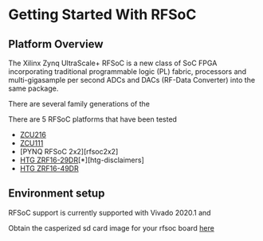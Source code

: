 # Getting Started With RFSoC

## Platform Overview
The Xilinx Zynq UltraScale+ RFSoC is a new class of SoC FPGA incorporating
traditional programmable logic (PL) fabric, processors and multi-gigasample
per second ADCs and DACs (RF-Data Converter) into the same package.

There are several family generations of the 

There are 5 RFSoC platforms that have been tested 
  * [ZCU216][zcu216]
  * [ZCU111][zcu111]
  * [PYNQ RFSoC 2x2][rfsoc2x2]
  * [HTG ZRF16-29DR][htg-zrf16][*][htg-disclaimers]
  * [HTG ZRF16-49DR][htg-zrf16]



## Environment setup

RFSoC support is currently supported with Vivado 2020.1 and 

Obtain the casperized sd card image for your rfsoc board [here][image downlads]

[image downlads]: https://casper.groups.et.byu.net
[zcu216]: https://www.xilinx.com/products/boards-and-kits/zcu216.html
[zcu208]: https://www.xilinx.com/products/boards-and-kits/zcu208.html
[zcu111]: https://www.xilinx.com/products/boards-and-kits/zcu111.html
[htg-zrf16]: http://www.hitechglobal.com/Boards/16ADC-DAC_Zynq_RFSOC.htm
[pynq-rfsoc2x2]: https://www.rfsoc-pynq.io 
